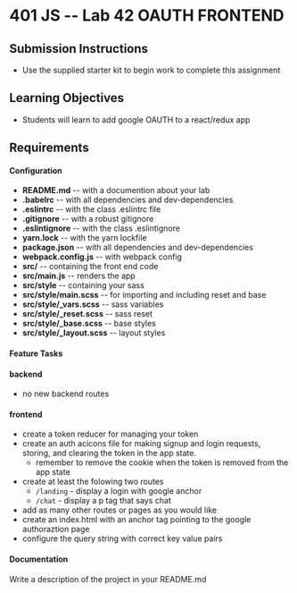 401 JS --  Lab 42 OAUTH FRONTEND
===

## Submission Instructions
* Use the supplied starter kit to begin work to complete this assignment
  
## Learning Objectives  
* Students will learn to add google OAUTH to a react/redux app

## Requirements  
#### Configuration  
* **README.md** -- with a documention about your lab
* **.babelrc** -- with all dependencies and dev-dependencies 
* **.eslintrc** -- with the class .eslintrc file
* **.gitignore** -- with a robust gitignore
* **.eslintignore** -- with the class .eslintignore
* **yarn.lock** -- with the yarn lockfile
* **package.json** -- with all dependencies and dev-dependencies 
* **webpack.config.js** -- with webpack config
* **src/** -- containing the front end code
* **src/main.js** -- renders the app
* **src/style** -- containing your sass
* **src/style/main.scss** -- for importing and including reset and base
* **src/style/_vars.scss** -- sass variables
* **src/style/_reset.scss** -- sass reset 
* **src/style/_base.scss** -- base styles 
* **src/style/_layout.scss** -- layout styles

#### Feature Tasks  
#### backend
* no new backend routes

#### frontend 
* create a token reducer for managing your token
* create an auth acicons file for making signup and login requests, storing, and clearing the token in the app state. 
  * remember to remove the cookie when the token is removed from the app state
* create at least the folowing two routes
  * `/landing` - display a login with google anchor
  * `/chat` - display a p tag that says chat 
* add as many other routes or pages as you would like
* create an index.html with an anchor tag pointing to the google authoraztion page 
 * configure the query string with correct key value pairs

####  Documentation  
Write a description of the project in your README.md
